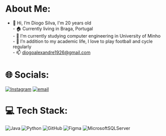 # About Me:
  - 👋 Hi, I’m Diogo Silva, I'm 20 years old<br>- 🏠 Currently living in Braga, Portugal<br>- 🌱 I’m currently studying computer engineering in University of Minho<br>- 👀 I’n addition to my academic life, I love to play football and cycle regularly<br>- 📫 diogoalexandre1926@gmail.com
  
  
# 🌐 Socials:
  [![Instagram](https://img.shields.io/badge/Instagram-%23E4405F.svg?logo=Instagram&logoColor=white)](https://instagram.com/diogosilva.44) [![email](https://img.shields.io/badge/Email-D14836?logo=gmail&logoColor=white)](mailto:diogoalexandre1926@gmail.com) 

# 💻 Tech Stack:
  ![Java](https://img.shields.io/badge/java-%23ED8B00.svg?style=for-the-badge&logo=openjdk&logoColor=white) ![Python](https://img.shields.io/badge/python-3670A0?style=for-the-badge&logo=python&logoColor=ffdd54) ![GitHub](https://img.shields.io/badge/github-%23121011.svg?style=for-the-badge&logo=github&logoColor=white) ![Figma](https://img.shields.io/badge/figma-%23F24E1E.svg?style=for-the-badge&logo=figma&logoColor=white) ![MicrosoftSQLServer](https://img.shields.io/badge/Microsoft%20SQL%20Server-CC2927?style=for-the-badge&logo=microsoft%20sql%20server&logoColor=white)

  

